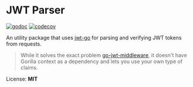 # JWT Parser

[![godoc](http://img.shields.io/badge/godoc-reference-5272B4.svg?style=flat-square)](https://godoc.org/github.com/oreqizer/go-jwt-parser)
[![codecov](https://codecov.io/gh/oreqizer/go-jwt-parser/branch/master/graph/badge.svg)](https://codecov.io/gh/oreqizer/go-jwt-parser)

An utility package that uses [jwt-go](https://github.com/dgrijalva/jwt-go) for parsing and verifying JWT tokens from requests.

> While it solves the exact problem [go-jwt-middleware](https://github.com/auth0/go-jwt-middleware), it doesn't have Gorilla context as a dependency and lets you use your own type of claims.

License: **MIT**
